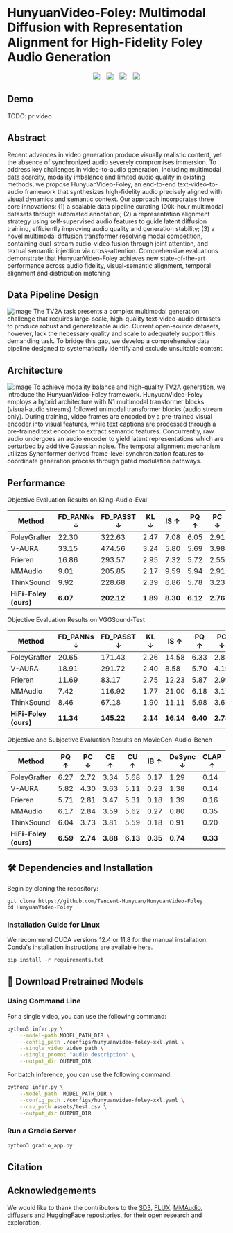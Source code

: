 # HunyuanVideo-Foley: Multimodal Diffusion with Representation Alignment for High-Fidelity Foley Audio Generation

<div align="center">
  <a href="https://aivideo.hunyuan.tencent.com"><img src="https://img.shields.io/static/v1?label=Project%20Page&message=Web&color=green"></a> &ensp;
  <a href="https://github.com/Tencent-Hunyuan/HunyuanVideo-Foley"><img src="https://img.shields.io/static/v1?label=HunyuanVideo-Foley Code&message=Github&color=blue"></a> &ensp;
  <!-- <a href="https://video.hunyuan.tencent.com"><img src="https://img.shields.io/static/v1?label=Playground&message=Web&color=green"></a> -->
  <a href="https://arxiv.org/abs/2506.xxxx"><img src="https://img.shields.io/badge/ArXiv-2506.17201-red"></a> &ensp;
    <a href="https://huggingface.co/tencent/HunyuanVideo-Foley"><img src="https://img.shields.io/static/v1?label=HunyuanVideo-Foley&message=HuggingFace&color=yellow"></a>
</div>


## **Demo**
TODO: pr video

## Abstract
Recent advances in video generation produce visually realistic content, yet the absence of synchronized audio severely compromises immersion. To address key challenges in video-to-audio generation, including multimodal data scarcity, modality imbalance and limited audio quality in existing methods, we propose HunyuanVideo-Foley, an end-to-end text-video-to-audio framework that synthesizes high-fidelity audio precisely aligned with visual dynamics and semantic context. Our approach incorporates three core innovations: (1) a scalable data pipeline curating 100k-hour multimodal datasets through automated annotation; (2) a representation alignment strategy using self-supervised audio features to guide latent diffusion training, efficiently improving audio quality and generation stability; (3) a novel multimodal diffusion transformer resolving modal competition, containing dual-stream audio-video fusion through joint attention, and textual semantic injection via cross-attention. Comprehensive evaluations demonstrate that HunyuanVideo-Foley achieves new state-of-the-art performance across audio fidelity, visual-semantic alignment, temporal alignment and distribution matching

## Data Pipeline Design
![image](assets/data_pipeline.png)
The TV2A task presents a complex multimodal generation challenge that requires large-scale, high-quality text-video-audio datasets to produce robust and generalizable audio. Current open-source datasets, however, lack the necessary quality and scale to adequately support this demanding task. To bridge this gap, we develop a comprehensive data pipeline designed to systematically identify and exclude unsuitable content.

## Architecture
![image](assets/model_arch.png)
To achieve modality balance and high-quality TV2A generation, we introduce the HunyuanVideo-Foley framework. HunyuanVideo-Foley employs a hybrid architecture with N1 multimodal transformer blocks (visual-audio streams) followed unimodal transformer blocks (audio stream only). During training, video frames are encoded by a pre-trained visual encoder into visual features, while text captions are processed through a pre-trained text encoder to extract semantic features. Concurrently, raw audio undergoes an audio encoder to yield latent representations which are perturbed by additive Gaussian noise. The temporal alignment mechanism utilizes Synchformer derived frame-level synchronization features to coordinate generation process through gated modulation pathways.


## Performance

Objective Evaluation Results on Kling-Audio-Eval

| Method | FD_PANNs ↓ | FD_PASST ↓ | KL ↓ | IS ↑ | PQ ↑ | PC ↓ | CE ↑ | CU ↑ | IB ↑ | DeSync ↓ | CLAP ↑ |
|--------|------------|------------|------|------|------|------|------|------|------|----------|---------|
| FoleyGrafter | 22.30 | 322.63 | 2.47 | 7.08 | 6.05 | 2.91 | 3.28 | 5.44 | 0.22 | 1.23 | 0.22 |
| V-AURA | 33.15 | 474.56 | 3.24 | 5.80 | 5.69 | 3.98 | 3.13 | 4.83 | 0.25 | 0.86 | 0.13 |
| Frieren | 16.86 | 293.57 | 2.95 | 7.32 | 5.72 | 2.55 | 2.88 | 5.10 | 0.21 | 0.86 | 0.16 |
| MMAudio | 9.01 | 205.85 | 2.17 | 9.59 | 5.94 | 2.91 | 3.30 | 5.39 | 0.30 | 0.56 | 0.27 |
| ThinkSound | 9.92 | 228.68 | 2.39 | 6.86 | 5.78 | 3.23 | 3.12 | 5.11 | 0.22 | 0.67 | 0.22 |
| **HiFi-Foley (ours)** | **6.07** | **202.12** | **1.89** | **8.30** | **6.12** | **2.76** | **3.22** | **5.53** | **0.38** | **0.54** | **0.24** |


Objective Evaluation Results on VGGSound-Test

| Method | FD_PANNs ↓ | FD_PASST ↓ | KL ↓ | IS ↑ | PQ ↑ | PC ↓ | CE ↑ | CU ↑ | IB ↑ | DeSync ↓ | CLAP ↑ |
|--------|------------|------------|------|------|------|------|------|------|------|----------|---------|
| FoleyGrafter | 20.65 | 171.43 | 2.26 | 14.58 | 6.33 | 2.87 | 3.60 | 5.74 | 0.26 | 1.22 | 0.19 |
| V-AURA | 18.91 | 291.72 | 2.40 | 8.58 | 5.70 | 4.19 | 3.49 | 4.87 | 0.27 | 0.72 | 0.12 |
| Frieren | 11.69 | 83.17 | 2.75 | 12.23 | 5.87 | 2.99 | 3.54 | 5.32 | 0.23 | 0.85 | 0.11 |
| MMAudio | 7.42 | 116.92 | 1.77 | 21.00 | 6.18 | 3.17 | 4.03 | 5.61 | 0.33 | 0.47 | 0.25 |
| ThinkSound | 8.46 | 67.18 | 1.90 | 11.11 | 5.98 | 3.61 | 3.81 | 5.33 | 0.24 | 0.57 | 0.16 |
| **HiFi-Foley (ours)** | **11.34** | **145.22** | **2.14** | **16.14** | **6.40** | **2.78** | **3.99** | **5.79** | **0.36** | **0.53** | **0.24** |


Objective and Subjective Evaluation Results on MovieGen-Audio-Bench

| Method | PQ ↑ | PC ↓ | CE ↑ | CU ↑ | IB ↑ | DeSync ↓ | CLAP ↑ | MOS-Q ↑ | MOS-S ↑ | MOS-T ↑ |
|--------|------|------|------|------|------|----------|---------|----------|----------|----------|
| FoleyGrafter | 6.27 | 2.72 | 3.34 | 5.68 | 0.17 | 1.29 | 0.14 | 3.36±0.78 | 3.54±0.88 | 3.46±0.95 |
| V-AURA | 5.82 | 4.30 | 3.63 | 5.11 | 0.23 | 1.38 | 0.14 | 2.55±0.97 | 2.60±1.20 | 2.70±1.37 |
| Frieren | 5.71 | 2.81 | 3.47 | 5.31 | 0.18 | 1.39 | 0.16 | 2.92±0.95 | 2.76±1.20 | 2.94±1.26 |
| MMAudio | 6.17 | 2.84 | 3.59 | 5.62 | 0.27 | 0.80 | 0.35 | 3.58±0.84 | 3.63±1.00 | 3.47±1.03 |
| ThinkSound | 6.04 | 3.73 | 3.81 | 5.59 | 0.18 | 0.91 | 0.20 | 3.20±0.97 | 3.01±1.04 | 3.02±1.08 |
| **HiFi-Foley (ours)** | **6.59** | **2.74** | **3.88** | **6.13** | **0.35** | **0.74** | **0.33** | **4.14±0.68** | **4.12±0.77** | **4.15±0.75** |



## 🛠️ Dependencies and Installation

Begin by cloning the repository:
```shell
git clone https://github.com/Tencent-Hunyuan/HunyuanVideo-Foley
cd HunyuanVideo-Foley
```

### Installation Guide for Linux
We recommend CUDA versions 12.4 or 11.8 for the manual installation.
Conda's installation instructions are available [here](https://docs.anaconda.com/free/miniconda/index.html).

```shell
pip install -r requirements.txt
```


## 🧱 Download Pretrained Models
<!-- The details of download pretrained models are shown [here](ckpts/README.md). -->


### Using Command Line

For a single video, you can use the following command:

```bash
python3 infer.py \
    --model-path MODEL_PATH_DIR \
    --config_path ./configs/hunyuanvideo-foley-xxl.yaml \
    --single_video video_path \
    --single_promot "audio description" \
    --output_dir OUTPUT_DIR
```

For batch inference, you can use the following command:

```bash
python3 infer.py \
    --model_path  MODEL_PATH_DIR \
    --config_path ./configs/hunyuanvideo-foley-xxl.yaml \
    --csv_path assets/test.csv \
    --output_dir OUTPUT_DIR
```


### Run a Gradio Server

```bash
python3 gradio_app.py
```

## Citation

## Acknowledgements

We would like to thank the contributors to the [SD3](https://huggingface.co/stabilityai/stable-diffusion-3-medium), [FLUX](https://github.com/black-forest-labs/flux), [MMAudio](https://github.com/hkchengrex/MMAudio), [diffusers](https://github.com/huggingface/diffusers) and [HuggingFace](https://huggingface.co) repositories, for their open research and exploration.
